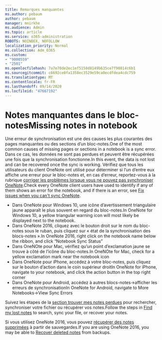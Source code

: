 ```yaml
---
title: Remarques manquantes
ms.author: pebaum
author: pebaum
manager: mnirkhe
ms.audience: Admin
ms.topic: article
ms.service: o365-administration
ROBOTS: NOINDEX, NOFOLLOW
localization_priority: Normal
ms.collection: Adm_O365
ms.custom:
- "9000559"
- "2501"
ms.openlocfilehash: 7a7e70de2ec1ef5158d8149b635ce7f90814c6b1
ms.sourcegitcommit: c6692ce0fa1358ec3529e59ca0ecdfdea4cdc759
ms.translationtype: MT
ms.contentlocale: fr-FR
ms.lasthandoff: 09/14/2020
ms.locfileid: "47667192"
---
```

# <a name="missing-notes-in-notebook"></a><span data-ttu-id="ba4f5-102">Notes manquantes dans le bloc-notes</span><span class="sxs-lookup"><span data-stu-id="ba4f5-102">Missing notes in notebook</span></span>

<span data-ttu-id="ba4f5-103">Une erreur de synchronisation est une des causes les plus courantes des pages manquantes ou des sections d’un bloc-notes.</span><span class="sxs-lookup"><span data-stu-id="ba4f5-103">One of the most common causes of missing pages or sections in a notebook is a sync error.</span></span> <span data-ttu-id="ba4f5-104">Dans ce cas, les données ne sont pas perdues et peuvent être récupérées une fois que la synchronisation fonctionne.</span><span class="sxs-lookup"><span data-stu-id="ba4f5-104">In this event, the data is not lost and can be recovered once the sync is working.</span></span> <span data-ttu-id="ba4f5-105">Vérifiez que tous les utilisateurs du client OneNote ont utilisé pour déterminer si l’un d’entre eux affiche une erreur pour le bloc-notes et, en cas d’erreur, reportez-vous à la rubrique [corriger les problèmes lorsque vous ne pouvez pas synchroniser OneNote](https://support.office.com/article/299495ef-66d1-448f-90c1-b785a6968d45).</span><span class="sxs-lookup"><span data-stu-id="ba4f5-105">Check every OneNote client users have used to identify if any of them shows an error for the notebook, and if there is an error, see [Fix issues when you can't sync OneNote](https://support.office.com/article/299495ef-66d1-448f-90c1-b785a6968d45).</span></span>

- <span data-ttu-id="ba4f5-106">Dans OneNote pour Windows 10, une icône d’avertissement triangulaire jaune apparaît le plus souvent en regard du bloc-notes.</span><span class="sxs-lookup"><span data-stu-id="ba4f5-106">In OneNote for Windows 10, a yellow triangular warning icon will most likely be displayed next to the notebook.</span></span>
- <span data-ttu-id="ba4f5-107">Dans OneNote 2016, cliquez avec le bouton droit sur le nom du bloc-notes sous le ruban, puis cliquez sur « état de la synchronisation des blocs-notes ».</span><span class="sxs-lookup"><span data-stu-id="ba4f5-107">In OneNote 2016, right click on the notebook name below the ribbon, and click “Notebook Sync Status”</span></span>
- <span data-ttu-id="ba4f5-108">Dans OneNOte pour Mac, vérifiez qu’un point d’exclamation jaune se trouve à côté de l’icône du bloc-notes.</span><span class="sxs-lookup"><span data-stu-id="ba4f5-108">In OneNOte for Mac, check for a yellow exclamation mark near the notebook icon</span></span>
- <span data-ttu-id="ba4f5-109">Dans OneNote pour iPhone, accédez à votre bloc-notes, puis cliquez sur le bouton d’action dans le coin supérieur droit</span><span class="sxs-lookup"><span data-stu-id="ba4f5-109">In OneNote for iPhone, navigate to your notebook, and click the action button in the top right corner</span></span>
- <span data-ttu-id="ba4f5-110">Dans OneNote pour Android, accédez à autres blocs-notes->afficher les erreurs de synchronisation</span><span class="sxs-lookup"><span data-stu-id="ba4f5-110">In OneNote for Android, navigate to More Notebooks->View Sync Errors</span></span>

<span data-ttu-id="ba4f5-111">Suivez les étapes de la [section trouver mes notes perdues](https://support.office.com/article/32cb2bd7-afe7-44d2-a711-398a88421287) pour rechercher, synchroniser votre fichier ou récupérer vos notes.</span><span class="sxs-lookup"><span data-stu-id="ba4f5-111">Follow the steps in [Find my lost notes](https://support.office.com/article/32cb2bd7-afe7-44d2-a711-398a88421287) to search, sync your file, or recover your notes.</span></span>

<span data-ttu-id="ba4f5-112">Si vous utilisez OneNote 2016, vous pouvez [récupérer des notes supprimées](https://support.office.com/article/32ed1036-74fd-4c21-bc28-033a486e6b14) à partir de sauvegardes.</span><span class="sxs-lookup"><span data-stu-id="ba4f5-112">If you are using OneNote 2016, you may be able to [Recover deleted notes](https://support.office.com/article/32ed1036-74fd-4c21-bc28-033a486e6b14) from backups.</span></span>